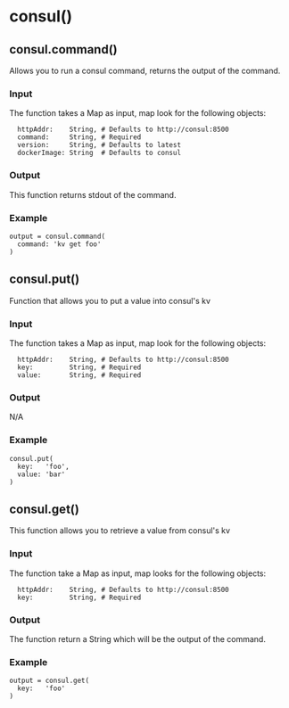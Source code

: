 # consul()

## consul.command()
Allows you to run a consul command, returns the output of the command.

### Input
The function takes a Map as input, map look for the following objects:
```
  httpAddr:    String, # Defaults to http://consul:8500
  command:     String, # Required
  version:     String, # Defaults to latest
  dockerImage: String  # Defaults to consul
```
### Output
This function returns stdout of the command.

### Example
```
output = consul.command(
  command: 'kv get foo'
)
```

## consul.put()
Function that allows you to put a value into consul's kv

### Input
The function takes a Map as input, map look for the following objects:
```
  httpAddr:    String, # Defaults to http://consul:8500
  key:         String, # Required
  value:       String, # Required
```
### Output
N/A

### Example
```
consul.put(
  key:   'foo',
  value: 'bar'
)
```

## consul.get()
This function allows you to retrieve a value from consul's kv

### Input
The function take a Map as input, map looks for the following objects:
```
  httpAddr:    String, # Defaults to http://consul:8500
  key:         String, # Required
```
### Output
The function return a String which will be the output of the command.

### Example
```
output = consul.get(
  key:   'foo'
)
```
